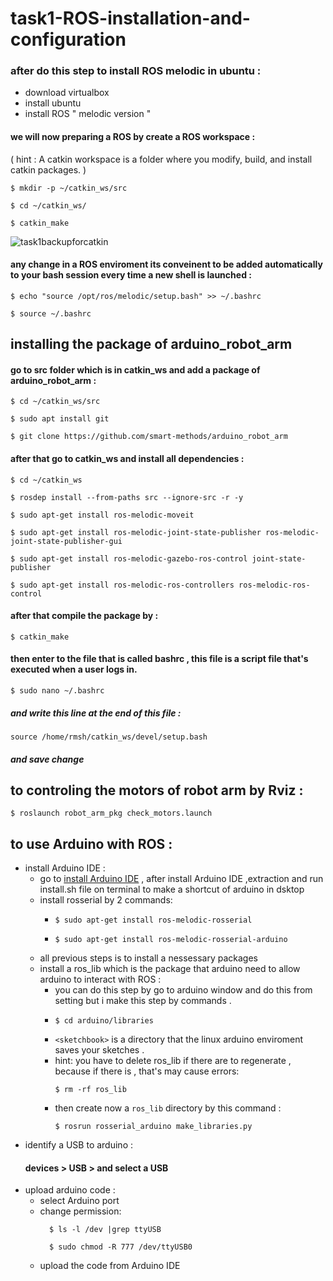  # task1-ROS-installation-and-configuration

### after do this step to install ROS melodic in ubuntu : 
* download virtualbox 
* install ubuntu
* install ROS " melodic version " 


#### we will now preparing a ROS by create a ROS workspace : 
( hint : A catkin workspace is a folder where you modify, build, and install catkin packages. )
<p><code>$ mkdir -p ~/catkin_ws/src</code></p>
<p><code>$ cd ~/catkin_ws/</code></p>
<p><code>$ catkin_make</code></p>

![task1backupforcatkin](https://user-images.githubusercontent.com/56357074/122817274-6097cb00-d2e0-11eb-8f71-b7657a86be21.png)

#### any change in a ROS enviroment its conveinent to be added automatically to your bash session  every time a new shell is launched :

<p><code>$ echo "source /opt/ros/melodic/setup.bash" >> ~/.bashrc</code></p>
<p><code>$ source ~/.bashrc</code></p>

## installing the package of arduino_robot_arm 

####  go to src folder which is in catkin_ws and add a package of arduino_robot_arm :

<p><code>$ cd ~/catkin_ws/src</code></p>
<p><code>$ sudo apt install git</code></p>
<p><code>$ git clone https://github.com/smart-methods/arduino_robot_arm</code></p>

#### after that go to catkin_ws and install all dependencies :

<p><code>$ cd ~/catkin_ws</code></p>
<p><code>$ rosdep install --from-paths src --ignore-src -r -y</code></p>
<p><code>$ sudo apt-get install ros-melodic-moveit</code></p>
<p><code>$ sudo apt-get install ros-melodic-joint-state-publisher ros-melodic-joint-state-publisher-gui</code></p>
<p><code>$ sudo apt-get install ros-melodic-gazebo-ros-control joint-state-publisher</code></p>
<p><code>$ sudo apt-get install ros-melodic-ros-controllers ros-melodic-ros-control</code></p>

#### after that compile the package by :

<p><code>$ catkin_make</code></p>

#### then enter to the file that is called  bashrc , this file is a script file that's executed when a user logs in.

<p><code>$ sudo nano ~/.bashrc</code></p>

##### and write this line at the end of this file :

<p><code>source /home/rmsh/catkin_ws/devel/setup.bash</code></p>

##### and save change 

## to controling the motors of robot arm by Rviz : 

<p><code>$ roslaunch robot_arm_pkg check_motors.launch</code></p>

## to use Arduino with ROS :

* install Arduino IDE :
  -  go to [install Arduino IDE](https://www.arduino.cc/en/software) , after install Arduino IDE ,extraction and run install.sh file on terminal to make a shortcut of arduino in dsktop
  -  install rosserial by 2 commands: 
     - <p><code>$ sudo apt-get install ros-melodic-rosserial</code></p>
     - <p><code>$ sudo apt-get install ros-melodic<distro>-rosserial-arduino</code></p>
  - all previous steps is to install a nessessary packages
  - install a ros_lib which is the package that arduino need to allow arduino to interact with ROS :
    - you can do this step by go to arduino window and do this from setting but i make this step by commands .
    - <p><code>$ cd arduino<sketchbook>/libraries</code></p>
    -  ` <sketchbook> ` is a directory that the linux arduino enviroment saves your sketches .
    - hint: you have to delete ros_lib if there are to regenerate , because if there is , that's may cause errors:
         <p><code>$ rm -rf ros_lib</code></p>
    - then create now a `ros_lib` directory by this command :
         <p><code>$ rosrun rosserial_arduino make_libraries.py</code></p>
 * identify a USB to arduino : 
      #### devices > USB > and select a USB
 * upload arduino code :
   - select Arduino port
   - change permission:
     <p><code>	$ ls -l /dev |grep ttyUSB</code></p>
     <p><code>	$ sudo chmod -R 777 /dev/ttyUSB0</code></p>
   - upload the code from Arduino IDE




